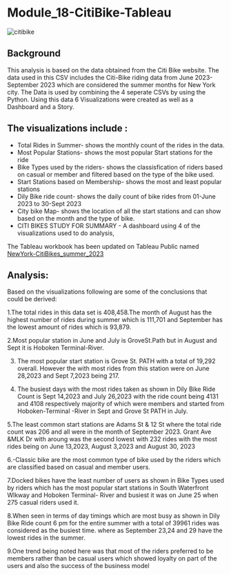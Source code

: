 # Module_18-CitiBike-Tableau
![citibike](https://static.bc-edx.com/data/dl-1-2/m18/lms/img/citi-bike-station-bikes.jpg)


## Background
This analysis is based on the data obtained from the Citi Bike website. The data used in this CSV includes the Citi-Bike riding data from June 2023- September 2023 which are considered the summer months for New York city.
The Data is used by combining the 4 seperate CSVs by using the Python.
Using this data 6 Visualizations were created as well as a Dashboard and a Story.


## The visualizations include :

  * Total Rides in Summer- shows the monthly count of the rides in the data.
  * Most Popular Stations- shows the most popular Start stations for the ride
  * Bike Types used by the riders- shows the classisfication of riders based on casual or member and filtered based on the type of the bike used.
  * Start Stations based on Membership- shows the most and least popular stations
  * Dily Bike ride count- shows the daily count of bike rides from 01-June 2023 to 30-Sept 2023
  * City bike Map- shows the location of all the start stations and can show based on the month and the type of bike.
  * CITI BIKES STUDY FOR SUMMARY - A dashboard using 4 of the visualizations used to do analysis,

The Tableau workbook has been updated on Tableau Public named [NewYork-CitiBikes_summer_2023](https://public.tableau.com/app/profile/asma.saiyed/vizzes)

## Analysis:

Based on the  visualizations following are some of the conclusions that could be derived:

1.The total rides in this data set is 408,458.The month of August has the highest number of rides during summer which is 111,701 and September has the lowest amount of rides which is 93,879.

2.Most popular station in June and July is GroveSt.Path but in August and Sept it is Hoboken Terminal-River.

3. The most popular start station is Grove St. PATH with a total of 19,292 overall. However the with most rides from this station were on June 28,2023 and Sept 7,2023 being 217.

4. The busiest days with the most rides taken as shown in Dily Bike Ride Count is Sept 14,2023 and July 26,2023 with the ride count being 4131 and 4108 respectively majority of which were members and started from Hoboken-Terminal -River in Sept and Grove St PATH in July.

5.The least common start stations are Adams St & 12 St where the total ride count was  206 and all were in the month of September 2023. Grant Ave &MLK Dr with aroung was the second lowest with 232 rides with the most rides being on June 13,2023, August 3,2023 and August 30, 2023

6.-Classic bike are the most common type of bike used by the riders which are classified based on casual and member users.

7.Docked bikes have the least number of users as shown in Bike Types used by riders which has the most popular start stations in South Waterfront Wlkway and Hoboken Terminal- River and busiest it was on June 25 when 275 casual riders used it.

8.When seen in terms of day timings which are most busy as shown in Dily Bike Ride count 6 pm for the entire summer with a total of 39961 rides was considered as the busiest time. where as September 23,24 and 29 have the lowest rides in the summer.

9.One trend being noted here was that most of the riders preferred to be members rather than be casual users which showed loyalty on part of the users and also the success of the business model 

